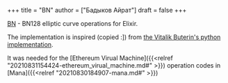 +++
title = "BN"
author = ["Бадыков Айрат"]
draft = false
+++

[BN](https://github.com/mana-ethereum/bn) - BN128 elliptic curve operations for Elixir.

The implementation is inspired (copied :]) from [the Vitalik Buterin's python implementation](https://github.com/ethereum/py%5Fecc).

It was needed for the [Ethereum Virual Machine]({{<relref "20210831154424-ethereum_virual_machine.md#" >}}) operation codes in [Mana]({{<relref "20210830184907-mana.md#" >}})
